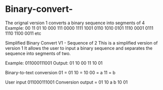 # Binary-convert-

The orignal version 1 converts a binary sequence into segments of 4 
Example: 00 11 01 10 000 111 0000 1111 1001 0110 1010 0101 1110 0001 0111 1110 1100 0011 etc 
 
Simplified Binary Convert V1 - Sequence of 2 
This is a simplified version of version 1 
It allows the user to input a binary sequence and separates the sequence into segments of two.

Example: 011000111001
Output: 01 10 00 11 10 01

Binary-to-text conversion
01 = 01
10 = 10
00 = a
11 = b

User input 011000111001
Conversion output = 01 10 a b 10 01

